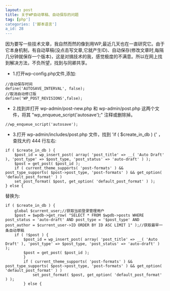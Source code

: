 ```yaml
---
layout: post
title: 关于WP自动草稿、自动保存的问题
tag: [php']
categories: ['脚本语言']
a_id: 28
---
```


 因为要写一些技术文章，我自然而然的像到用WP,最近几天也在一直研究它。由于它本身机制，有自动草稿(没点击写文章,它就产生ID)、自动保存(修改文章时,每隔几分钟就保存一个版本)，这是对搞技术的我，感觉极度的不满意。所以在网上找到解决方法，不负所望，找到与同卿共享。

- 1.打开wp-config.php文件,添加:

```
//自动保存时间
define('AUTOSAVE_INTERVAL', false);
//取消自动修订版
define('WP_POST_REVISIONS',false);
```

- 2.找到并打开 wp-admin/post-new.php 和 wp-admin/post.php 这两个文件，将其 "wp_enqueue_script('autosave');" 注释或删除掉。

```
//wp_enqueue_script('autosave');
```

- 3.打开 wp-admin/includes/post.php 文件，找到 'if ( $create_in_db ) {' ，查找大约 444 行左右:

```
if ( $create_in_db ) {
	$post_id = wp_insert_post( array( 'post_title' => __( 'Auto Draft' ), 'post_type' => $post_type, 'post_status' => 'auto-draft' ) );
	$post = get_post( $post_id );
	if ( current_theme_supports( 'post-formats' ) && post_type_supports( $post->post_type, 'post-formats' ) && get_option( 'default_post_format' ) )
	set_post_format( $post, get_option( 'default_post_format' ) );
} else {
```
替换为:
```
if ( $create_in_db ) {
    global $current_user;//获取当前登录管理用户
    $post = $wpdb->get_row( "SELECT * FROM $wpdb->posts WHERE post_status = 'auto-draft' AND post_type = '$post_type' AND post_author = $current_user->ID ORDER BY ID ASC LIMIT 1" );//获取最早一条自动草稿 
    if ( !$post ) {
        $post_id = wp_insert_post( array( 'post_title' => __( 'Auto Draft' ), 'post_type' => $post_type, 'post_status' => 'auto-draft' ) );
        $post = get_post( $post_id );
        }
        if ( current_theme_supports( 'post-formats' ) && post_type_supports( $post->post_type, 'post-formats' ) && get_option( 'default_post_format' ) )
            set_post_format( $post, get_option( 'default_post_format' ) );
        } else {
```



